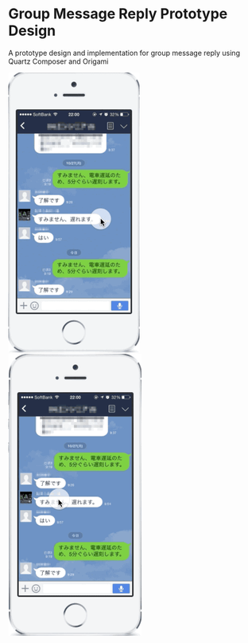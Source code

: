 Group Message Reply Prototype Design
====================================

A prototype design and implementation for group message reply using Quartz Composer and Origami

![demo](https://raw.githubusercontent.com/hanks/group_message_reply_prototype_design/master/demo/demo.gif)
![demo_headpic](https://raw.githubusercontent.com/hanks/group_message_reply_prototype_design/master/demo/demo_click_headpic.gif)